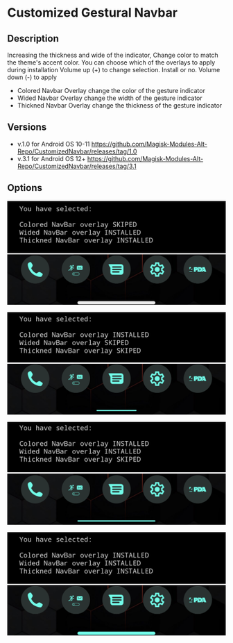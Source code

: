 # Customized Gestural Navbar

## Description
 Increasing the thickness and wide of the indicator, Change color to match the theme's accent color.
 You can choose which of the overlays to apply during installation
 Volume up (+) to change selection. Install or no.
 Volume down (-) to apply
- Colored Navbar Overlay change the color of the gesture indicator
- Wided Navbar Overlay change the width of the gesture indicator
- Thickned Navbar Overlay change the thickness of the gesture indicator

## Versions
- v.1.0 for Android OS 10-11 https://github.com/Magisk-Modules-Alt-Repo/CustomizedNavbar/releases/tag/1.0
- v.3.1 for Android OS 12+ https://github.com/Magisk-Modules-Alt-Repo/CustomizedNavbar/releases/tag/3.1

## Options

![](https://github.com/Magisk-Modules-Alt-Repo/CustomizedNavbar/blob/main/assets/0-1-1-choose.png)
![](https://github.com/Magisk-Modules-Alt-Repo/CustomizedNavbar/blob/main/assets/0-1-1-result.png)

![](https://github.com/Magisk-Modules-Alt-Repo/CustomizedNavbar/blob/main/assets/1-0-0-choose.png)
![](https://github.com/Magisk-Modules-Alt-Repo/CustomizedNavbar/blob/main/assets/1-0-0-result.png)

![](https://github.com/Magisk-Modules-Alt-Repo/CustomizedNavbar/blob/main/assets/1-1-0-choose.png)
![](https://github.com/Magisk-Modules-Alt-Repo/CustomizedNavbar/blob/main/assets/1-1-0-result.png)

![](https://github.com/Magisk-Modules-Alt-Repo/CustomizedNavbar/blob/main/assets/1-1-1-choose.png)
![](https://github.com/Magisk-Modules-Alt-Repo/CustomizedNavbar/blob/main/assets/1-1-1-result.png)
